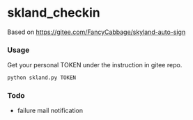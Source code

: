 # skland_checkin
Based on https://gitee.com/FancyCabbage/skyland-auto-sign


### Usage
Get your personal TOKEN under the instruction in gitee repo. 

```python
python skland.py TOKEN
```

### Todo
- failure mail notification